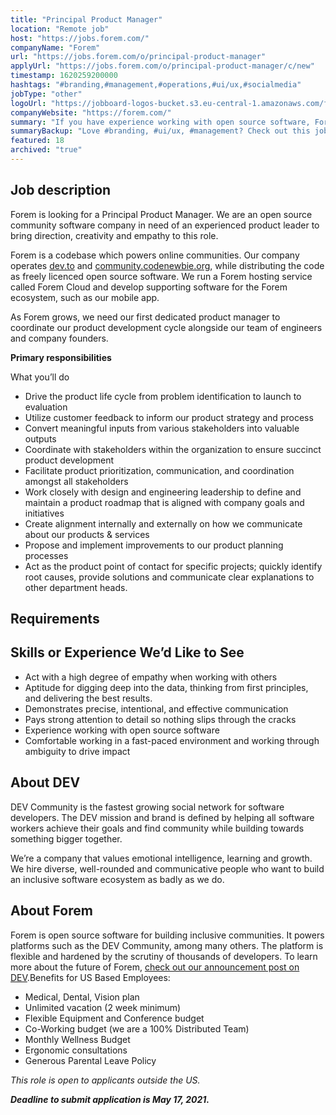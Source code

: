 ```yaml
---
title: "Principal Product Manager"
location: "Remote job"
host: "https://jobs.forem.com/"
companyName: "Forem"
url: "https://jobs.forem.com/o/principal-product-manager"
applyUrl: "https://jobs.forem.com/o/principal-product-manager/c/new"
timestamp: 1620259200000
hashtags: "#branding,#management,#operations,#ui/ux,#socialmedia"
jobType: "other"
logoUrl: "https://jobboard-logos-bucket.s3.eu-central-1.amazonaws.com/forem"
companyWebsite: "https://forem.com/"
summary: "If you have experience working with open source software, Forem is looking for someone with your knowledge."
summaryBackup: "Love #branding, #ui/ux, #management? Check out this job post!"
featured: 18
archived: "true"
---
```


## Job description

Forem is looking for a Principal Product Manager. We are an open source community software company in need of an experienced product leader to bring direction, creativity and empathy to this role.

Forem is a codebase which powers online communities. Our company operates [dev.to](https://dev.to/) and [community.codenewbie.org](https://community.codenewbie.org/), while distributing the code as freely licenced open source software. We run a Forem hosting service called Forem Cloud and develop supporting software for the Forem ecosystem, such as our mobile app.

As Forem grows, we need our first dedicated product manager to coordinate our product development cycle alongside our team of engineers and company founders.

**Primary responsibilities**

What you’ll do

*   Drive the product life cycle from problem identification to launch to evaluation
*   Utilize customer feedback to inform our product strategy and process
*   Convert meaningful inputs from various stakeholders into valuable outputs
*   Coordinate with stakeholders within the organization to ensure succinct product development
*   Facilitate product prioritization, communication, and coordination amongst all stakeholders
*   Work closely with design and engineering leadership to define and maintain a product roadmap that is aligned with company goals and initiatives
*   Create alignment internally and externally on how we communicate about our products & services
*   Propose and implement improvements to our product planning processes
*   Act as the product point of contact for specific projects; quickly identify root causes, provide solutions and communicate clear explanations to other department heads.

## Requirements

## Skills or Experience We’d Like to See

*   Act with a high degree of empathy when working with others
*   Aptitude for digging deep into the data, thinking from first principles, and delivering the best results.
*   Demonstrates precise, intentional, and effective communication
*   Pays strong attention to detail so nothing slips through the cracks
*   Experience working with open source software
*   Comfortable working in a fast-paced environment and working through ambiguity to drive impact

## About DEV

DEV Community is the fastest growing social network for software developers. The DEV mission and brand is defined by helping all software workers achieve their goals and find community while building towards something bigger together.

We’re a company that values emotional intelligence, learning and growth. We hire diverse, well-rounded and communicative people who want to build an inclusive software ecosystem as badly as we do.

## About Forem

Forem is open source software for building inclusive communities. It powers platforms such as the DEV Community, among many others. The platform is flexible and hardened by the scrutiny of thousands of developers. To learn more about the future of Forem, [check out our announcement post on DEV](https://dev.to/devteam/for-empowering-community-2k6h).Benefits for US Based Employees:

*   Medical, Dental, Vision plan
*   Unlimited vacation (2 week minimum)
*   Flexible Equipment and Conference budget
*   Co-Working budget (we are a 100% Distributed Team)
*   Monthly Wellness Budget
*   Ergonomic consultations
*   Generous Parental Leave Policy

_This role is open to applicants outside the US._

_**Deadline to submit application is May 17, 2021.**_

